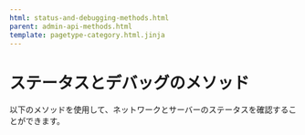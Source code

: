 ```yaml
---
html: status-and-debugging-methods.html
parent: admin-api-methods.html
template: pagetype-category.html.jinja
---
```

# ステータスとデバッグのメソッド

以下のメソッドを使用して、ネットワークとサーバーのステータスを確認することができます。